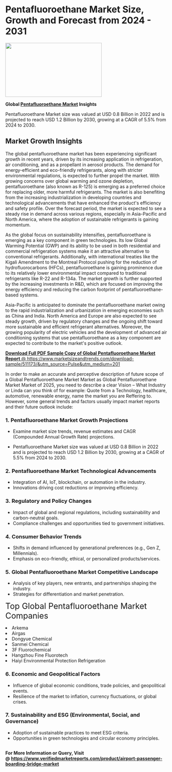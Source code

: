 <H1>Pentafluoroethane Market Size, Growth and Forecast from 2024 - 2031</H1><img class="aligncenter size-medium wp-image-584254" src="https://thirdeyenews.in/wp-content/uploads/2024/09/Global-Market-Research-300x168.jpeg" alt="" width="300" height="168" /><p><strong>Global&nbsp;<a href="https://www.marketsizeandtrends.com/download-sample/511173/&amp;utm_source=Pulse&amp;utm_medium=201">Pentafluoroethane Market</a> Insights</strong></p><p>Pentafluoroethane Market size was valued at USD 0.8 Billion in 2022 and is projected to reach USD 1.2 Billion by 2030, growing at a CAGR of 5.5% from 2024 to 2030.</p><p><h2>Market Growth Insights</h2> <p>The global pentafluoroethane market has been experiencing significant growth in recent years, driven by its increasing application in refrigeration, air conditioning, and as a propellant in aerosol products. The demand for energy-efficient and eco-friendly refrigerants, along with stricter environmental regulations, is expected to further propel the market. With growing concerns over global warming and ozone depletion, pentafluoroethane (also known as R-125) is emerging as a preferred choice for replacing older, more harmful refrigerants. The market is also benefiting from the increasing industrialization in developing countries and technological advancements that have enhanced the product's efficiency and safety profile. Over the forecast period, the market is expected to see a steady rise in demand across various regions, especially in Asia-Pacific and North America, where the adoption of sustainable refrigerants is gaining momentum.</p> <p><a href="#"></a></p> <p>As the global focus on sustainability intensifies, pentafluoroethane is emerging as a key component in green technologies. Its low Global Warming Potential (GWP) and its ability to be used in both residential and commercial refrigeration systems make it an attractive alternative to conventional refrigerants. Additionally, with international treaties like the Kigali Amendment to the Montreal Protocol pushing for the reduction of hydrofluorocarbons (HFCs), pentafluoroethane is gaining prominence due to its relatively lower environmental impact compared to traditional refrigerants like R-22 and R-134a. The market growth is further supported by the increasing investments in R&D, which are focused on improving the energy efficiency and reducing the carbon footprint of pentafluoroethane-based systems.</p> <p>Asia-Pacific is anticipated to dominate the pentafluoroethane market owing to the rapid industrialization and urbanization in emerging economies such as China and India. North America and Europe are also expected to see steady growth, driven by regulatory changes and the ongoing shift toward more sustainable and efficient refrigerant alternatives. Moreover, the growing popularity of electric vehicles and the development of advanced air conditioning systems that use pentafluoroethane as a key component are expected to contribute to the market's positive outlook.</p> <p><a href="#"></p><p><span class=""><strong>Download Full PDF Sample Copy of Global Pentafluoroethane Market Report</strong> @ <a href="https://www.marketsizeandtrends.com/download-sample/511173/&amp;utm_source=Pulse&amp;utm_medium=201" target="_blank">https://www.marketsizeandtrends.com/download-sample/511173/&amp;utm_source=Pulse&amp;utm_medium=201</a></span></p><p>In order to make an accurate and perceptive description of future scope of a Global&nbsp;Pentafluoroethane Market Market as Global&nbsp;Pentafluoroethane Market Market of 2025, you need to describe a clear Vision &ndash; What Industry or Linda can you think of for example: Quote from a Technology, healthcare, automotive, renewable energy, name the market you are Reffering to. However, some general trends and factors usually impact market reports and their future outlook include:</p><h3>1.&nbsp;<strong>Pentafluoroethane Market Growth Projections</strong></h3><ul><li>Examine market size trends, revenue estimates and CAGR (Compounded Annual Growth Rate) projections.</li><li><p>Pentafluoroethane Market size was valued at USD 0.8 Billion in 2022 and is projected to reach USD 1.2 Billion by 2030, growing at a CAGR of 5.5% from 2024 to 2030.</p></li></ul><h3>2.&nbsp;<strong>Pentafluoroethane Market Technological Advancements</strong></h3><ul><li>Integration of AI, IoT, blockchain, or automation in the industry.</li><li>Innovations driving cost reductions or improving efficiency.</li></ul><h3>3.&nbsp;<strong>Regulatory and Policy Changes</strong></h3><ul><li>Impact of global and regional regulations, including sustainability and carbon-neutral goals.</li><li>Compliance challenges and opportunities tied to government initiatives.</li></ul><h3>4.&nbsp;<strong>Consumer Behavior Trends</strong></h3><ul><li>Shifts in demand influenced by generational preferences (e.g., Gen Z, Millennials).</li><li>Emphasis on eco-friendly, ethical, or personalized products/services.</li></ul><h3>5.&nbsp;<strong>Global Pentafluoroethane Market Competitive Landscape</strong></h3><ul><li>Analysis of key players, new entrants, and partnerships shaping the industry.</li><li>Strategies for differentiation and market penetration.</li></ul><p data-pm-slice="1 1 []"><span style="color: inherit; font-family: inherit; font-size: 25px;">Top Global Pentafluoroethane Market Companies</span></p><div class="" data-test-id=""><p><li>Arkema</li><li> Airgas</li><li> Dongyue Chemical</li><li> Sanmei Chemical</li><li> 3F Fluorochemical</li><li> Hangzhou Fine Fluorotech</li><li> Haiyi Environmental Protection Refrigeration</li></p></div><h3>6.&nbsp;<strong>Economic and Geopolitical Factors</strong></h3><ul><li>Influence of global economic conditions, trade policies, and geopolitical events.</li><li>Resilience of the market to inflation, currency fluctuations, or global crises.</li></ul><h3>7.&nbsp;<strong>Sustainability and ESG (Environmental, Social, and Governance)</strong></h3><ul><li>Adoption of sustainable practices to meet ESG criteria.</li><li>Opportunities in green technologies and circular economy principles.</li></ul><h2><strong style="font-size: 14px;">For More Information or Query, Visit @&nbsp;</strong><a style="background-color: #ffffff; font-size: 14px;" href="https://www.marketsizeandtrends.com/report/pentafluoroethane-market/" target="_blank">https://www.verifiedmarketreports.com/product/airport-passenger-boarding-bridge-market</a></h2>